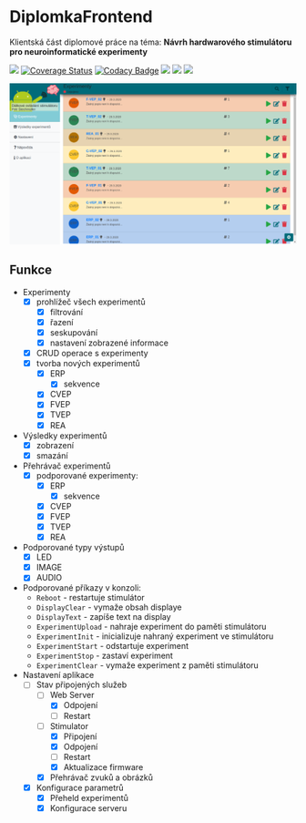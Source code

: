 # DiplomkaFrontend

Klientská část diplomové práce na téma: **Návrh hardwarového stimulátoru pro neuroinformatické experimenty**

![](https://github.com/stechy1/diplomka-frontend/workflows/build/badge.svg)
[![Coverage Status](https://coveralls.io/repos/github/stechy1/diplomka-frontend/badge.svg?branch=master)](https://coveralls.io/github/stechy1/diplomka-frontend?branch=master)
[![Codacy Badge](https://api.codacy.com/project/badge/Grade/34518139f9c84080be1393c855db962f)](https://www.codacy.com/manual/stechy12/diplomka-frontend?utm_source=github.com&amp;utm_medium=referral&amp;utm_content=stechy1/diplomka-frontend&amp;utm_campaign=Badge_Grade)
![](https://img.shields.io/github/languages/code-size/stechy1/diplomka-frontend)
![](https://img.shields.io/github/package-json/v/stechy1/diplomka-frontend)
![](https://img.shields.io/librariesio/github/stechy1/diplomka-frontend)

![Výsledná aplikace](images/01_angular_experiments_list.png)

## Funkce

 - Experimenty
   - [x] prohlížeč všech experimentů
     - [x] filtrování
     - [x] řazení
     - [x] seskupování
     - [x] nastavení zobrazené informace
   - [x] CRUD operace s experimenty
   - [x] tvorba nových experimentů
     - [x] ERP
       - [x] sekvence
     - [x] CVEP
     - [x] FVEP
     - [x] TVEP
     - [x] REA
 - Výsledky experimentů
   - [x] zobrazení
   - [x] smazání
 - Přehrávač experimentů
   - [x] podporované experimenty:
     - [x] ERP
       - [x] sekvence
     - [x] CVEP
     - [x] FVEP
     - [x] TVEP
     - [x] REA
 - Podporované typy výstupů
    - [x] LED
    - [x] IMAGE
    - [x] AUDIO
 - Podporované příkazy v konzoli:
    - `Reboot` - restartuje stimulátor
    - `DisplayClear` - vymaže obsah displaye
    - `DisplayText` - zapíše text na display
    - `ExperimentUpload` - nahraje experiment do paměti stimulátoru
    - `ExperimentInit` - inicializuje nahraný experiment ve stimulátoru
    - `ExperimentStart` - odstartuje experiment
    - `ExperimentStop` - zastaví experiment
    - `ExperimentClear`  - vymaže experiment z paměti stimulátoru
 - Nastavení aplikace
    - [ ] Stav připojených služeb
      - [ ] Web Server
        - [x] Odpojení
        - [ ] Restart
      - [ ] Stimulator
        - [x] Připojení
        - [x] Odpojení
        - [ ] Restart
        - [x] Aktualizace firmware
      - [x] Přehrávač zvuků a obrázků
    - [x] Konfigurace parametrů
      - [x] Přeheld experimentů
      - [x] Konfigurace serveru
